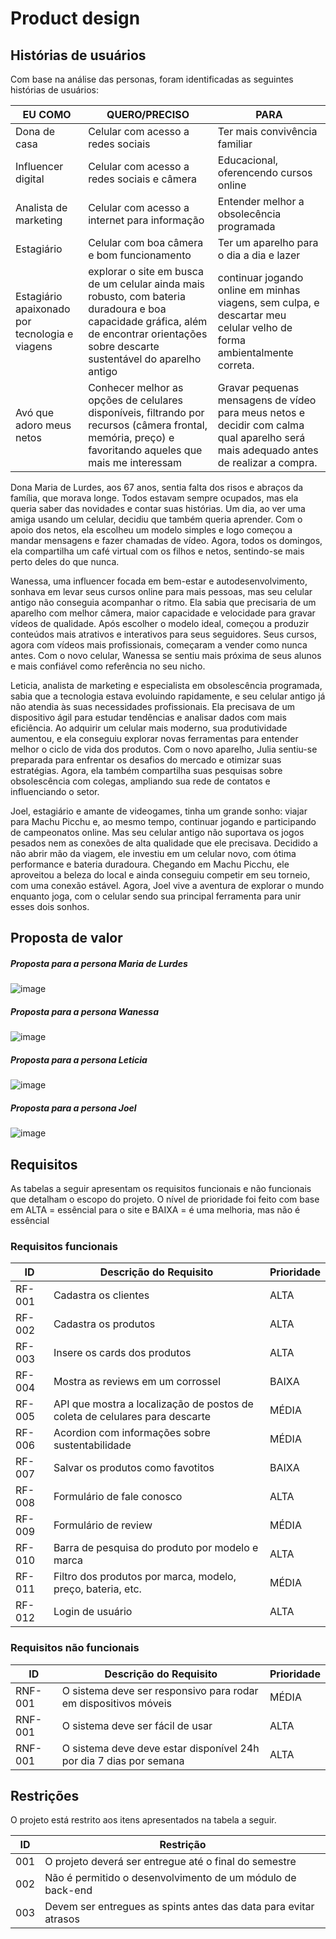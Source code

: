 # Product design


## Histórias de usuários

Com base na análise das personas, foram identificadas as seguintes histórias de usuários:

|EU COMO              | QUERO/PRECISO                                |PARA                                       |
|---------------------|----------------------------------------------|-------------------------------------------|
|Dona de casa         | Celular com acesso a redes sociais           | Ter mais convivência familiar             |
|Influencer digital   | Celular com acesso a redes sociais e câmera  | Educacional, oferencendo cursos online    |
|Analista de marketing| Celular com acesso a internet para informação| Entender melhor a obsolecência programada |
|Estagiário           | Celular com boa câmera e bom funcionamento   | Ter um aparelho para o dia a dia e lazer  |
|Estagiário apaixonado por tecnologia e viagens | explorar o site em busca de um celular ainda mais robusto, com bateria duradoura e boa capacidade gráfica, além de encontrar orientações sobre descarte sustentável do aparelho antigo   | continuar jogando online em minhas viagens, sem culpa, e descartar meu celular velho de forma ambientalmente correta.  |
|Avó que adoro meus netos| Conhecer melhor as opções de celulares disponíveis, filtrando por recursos (câmera frontal, memória, preço) e favoritando aqueles que mais me interessam | Gravar pequenas mensagens de vídeo para meus netos e decidir com calma qual aparelho será mais adequado antes de realizar a compra.|


Dona Maria de Lurdes, aos 67 anos, sentia falta dos risos e abraços da família, que morava longe. Todos estavam sempre ocupados, mas ela queria saber das novidades e contar suas histórias. Um dia, ao ver uma amiga usando um celular, decidiu que também queria aprender. Com o apoio dos netos, ela escolheu um modelo simples e logo começou a mandar mensagens e fazer chamadas de vídeo. Agora, todos os domingos, ela compartilha um café virtual com os filhos e netos, sentindo-se mais perto deles do que nunca.

Wanessa, uma influencer focada em bem-estar e autodesenvolvimento, sonhava em levar seus cursos online para mais pessoas, mas seu celular antigo não conseguia acompanhar o ritmo. Ela sabia que precisaria de um aparelho com melhor câmera, maior capacidade e velocidade para gravar vídeos de qualidade. Após escolher o modelo ideal, começou a produzir conteúdos mais atrativos e interativos para seus seguidores. Seus cursos, agora com vídeos mais profissionais, começaram a vender como nunca antes. Com o novo celular, Wanessa se sentiu mais próxima de seus alunos e mais confiável como referência no seu nicho.

Leticia, analista de marketing e especialista em obsolescência programada, sabia que a tecnologia estava evoluindo rapidamente, e seu celular antigo já não atendia às suas necessidades profissionais. Ela precisava de um dispositivo ágil para estudar tendências e analisar dados com mais eficiência. Ao adquirir um celular mais moderno, sua produtividade aumentou, e ela conseguiu explorar novas ferramentas para entender melhor o ciclo de vida dos produtos. Com o novo aparelho, Julia sentiu-se preparada para enfrentar os desafios do mercado e otimizar suas estratégias. Agora, ela também compartilha suas pesquisas sobre obsolescência com colegas, ampliando sua rede de contatos e influenciando o setor.

Joel, estagiário e amante de videogames, tinha um grande sonho: viajar para Machu Picchu e, ao mesmo tempo, continuar jogando e participando de campeonatos online. Mas seu celular antigo não suportava os jogos pesados nem as conexões de alta qualidade que ele precisava. Decidido a não abrir mão da viagem, ele investiu em um celular novo, com ótima performance e bateria duradoura. Chegando em Machu Picchu, ele aproveitou a beleza do local e ainda conseguiu competir em seu torneio, com uma conexão estável. Agora, Joel vive a aventura de explorar o mundo enquanto joga, com o celular sendo sua principal ferramenta para unir esses dois sonhos.



## Proposta de valor



##### Proposta para a persona Maria de Lurdes

![image](https://github.com/user-attachments/assets/2a2a03c7-afa3-47f4-9cf9-ab31e6251980)

##### Proposta para a persona Wanessa

![image](https://github.com/user-attachments/assets/8d737051-7e9f-44e1-9d30-0b3039ed34da)

##### Proposta para a persona Leticia

![image](https://github.com/user-attachments/assets/13c921a6-cc04-4fd9-a71f-7167c455146c)

##### Proposta para a persona Joel

![image](https://github.com/user-attachments/assets/19e50dae-4f2b-43a2-99ae-212a314a91c7)

## Requisitos

As tabelas a seguir apresentam os requisitos funcionais e não funcionais que detalham o escopo do projeto.
O nível de prioridade foi feito com base em ALTA = essêncial para o site e BAIXA = é uma melhoria, mas não é essêncial 

### Requisitos funcionais

| ID     | Descrição do Requisito                                   | Prioridade |
| ------ | ---------------------------------------------------------- | ---------- |
| RF-001 | Cadastra os clientes | ALTA       |
| RF-002 | Cadastra os produtos | ALTA     |
| RF-003 | Insere os cards dos produtos | ALTA       |
| RF-004 | Mostra as reviews em um corrossel  | BAIXA       |
| RF-005 | API que mostra a localização de postos de coleta de celulares para descarte | MÉDIA       |
| RF-006 | Acordion com informações sobre sustentabilidade | MÉDIA       |
| RF-007 | Salvar os produtos como favotitos | BAIXA       |
| RF-008 | Formulário de fale conosco | ALTA       |
| RF-009 | Formulário de review | MÉDIA       |
| RF-010 | Barra de pesquisa do produto por modelo e marca | ALTA       |
| RF-011 | Filtro dos produtos por marca, modelo, preço, bateria, etc. | MÉDIA       |
| RF-012 | Login de usuário | ALTA       |

### Requisitos não funcionais

| ID      | Descrição do Requisito                                                              | Prioridade |
| ------- | ------------------------------------------------------------------------------------- | ---------- |
| RNF-001 | O sistema deve ser responsivo para rodar em dispositivos móveis | MÉDIA     |
| RNF-001 | O sistema deve ser fácil de usar | ALTA     |
| RNF-001 | O sistema deve deve estar disponível 24h por dia 7 dias por semana | ALTA     |

## Restrições


O projeto está restrito aos itens apresentados na tabela a seguir.

|ID| Restrição                                             |
|--|-------------------------------------------------------|
|001| O projeto deverá ser entregue até o final do semestre  |
|002| Não é permitido o desenvolvimento de um módulo de back-end    |
|003| Devem ser entregues as spints antes das data para evitar atrasos    |
